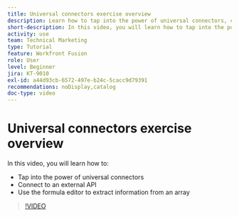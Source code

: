 ```yaml
---
title: Universal connectors exercise overview
description: Learn how to tap into the power of universal connectors, connect to an external API, and extract information from an array, all in [!DNL Adobe Workfront Fusion].
short-description: In this video, you will learn how to tap into the power of universal connectors, connect to an external API, and use the formula editor to extract information from an array.
activity: use
team: Technical Marketing
type: Tutorial
feature: Workfront Fusion
role: User
level: Beginner
jira: KT-9010
exl-id: a44d93cb-6572-497e-b24c-5cacc9d79391
recommendations: noDisplay,catalog
doc-type: video
---
```

# Universal connectors exercise overview

In this video, you will learn how to:

* Tap into the power of universal connectors
* Connect to an external API 
* Use the formula editor to extract information from an array

>[!VIDEO](https://video.tv.adobe.com/v/335269/?quality=12&learn=on&enablevpops)
